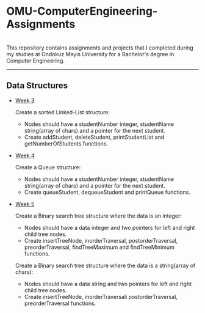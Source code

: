 # OMU-ComputerEngineering-Assignments
<br>
This repository contains assignments and projects that I completed during my studies at Ondokuz Mayis University for a Bachelor's degree in Computer Engineering.
<hr>

## Data Structures
* [Week 3](https://github.com/BerkeKalkan/OMU-ComputerEngineering-Assignments/tree/master/Data_Structures_BIL203/Week3/)

  Create a sorted Linked-List structure:
  
  * Nodes should have a studentNumber integer, studentName string(array of chars) and a pointer for the next student.
  * Create addStudent, deleteStudent, printStudentList and getNumberOfStudents functions.
  
* [Week 4](https://github.com/BerkeKalkan/OMU-ComputerEngineering-Assignments/tree/master/Data_Structures_BIL203/Week4/)

  Create a Queue structure:
  
  * Nodes should have a studentNumber integer, studentName string(array of chars) and a pointer for the next student.
  * Create queueStudent, dequeueStudent and printQueue functions.
  
* [Week 5](https://github.com/BerkeKalkan/OMU-ComputerEngineering-Assignments/tree/master/Data_Structures_BIL203/Week5/)

  Create a Binary search tree structure where the data is an integer:
  
  * Nodes should have a data integer and two pointers for left and right child tree nodes.
  * Create insertTreeNode, inorderTraversal, postorderTraversal, preorderTraversal, findTreeMaximum and findTreeMinimum functions.
 
  Create a Binary search tree structure where the data is a string(array of chars):
  
  * Nodes should have a data string and two pointers for left and right child tree nodes.
  * Create insertTreeNode, inorderTraversali postorderTraversal, preorderTraversal functions.
